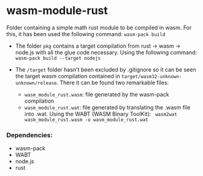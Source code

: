 # wasm-module-rust
Folder containing a simple math rust module to be compiled in wasm. For this, it has been used the following command:
 `wasm-pack build`

 - The folder `pkg` contains a target compilation from rust -> wasm -> node.js with all the glue code necessary. Using the following command:
`wasm-pack build --target nodejs`

- The `/target` folder hasn't been excluded by .gitignore so it can be seen the target wasm compilation contained in `target/wasm32-unknown-unknown/release`. There it can be found two remarkable files:

	 - `wasm_module_rust.wasm`: file generated by the wasm-pack compilation
	 - `wasm_module_rust.wat`:  file generated by translating the .wasm file into .wat. Using the WABT (WASM Binary 	ToolKit): 
	 ` wasm2wat wasm_module_rust.wasm -o wasm_module_rust.wat`

### Dependencies:
 - wasm-pack
 - WABT
 - node.js
 - rust


